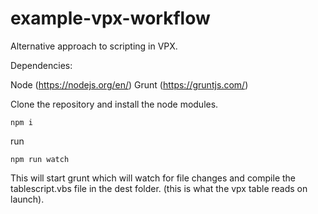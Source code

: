 # example-vpx-workflow

Alternative approach to scripting in VPX.

Dependencies:

Node (https://nodejs.org/en/)
Grunt (https://gruntjs.com/)

Clone the repository and install the node modules.

    npm i

run

    npm run watch

This will start grunt which will watch for file changes and compile the tablescript.vbs file in the dest folder. (this is what the vpx table reads on launch).
